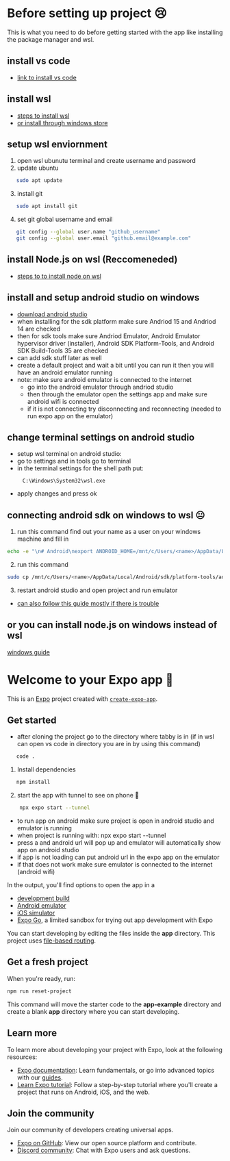 # Before setting up project 😢
This is what you need to do before getting started with the app like installing
the package manager and wsl. 

## install vs code 
- [link to install vs code](https://code.visualstudio.com/)

## install wsl 
- [steps to install wsl](https://learn.microsoft.com/en-us/windows/wsl/install)
- [or install through windows store](https://apps.microsoft.com/detail/9pdxgncfsczv?hl=en-us&gl=US)

## setup wsl enviornment
1. open wsl ubunutu terminal and create username and password
2. update ubuntu
```bash
   sudo apt update
```
3. install git 
```bash
   sudo apt install git
```
4. set git global username and email
```bash
   git config --global user.name "github_username"
   git config --global user.email "github.email@example.com"
 ```

## install Node.js on wsl (Reccomeneded)
- [steps to to install node on wsl](https://learn.microsoft.com/en-us/windows/dev-environment/javascript/nodejs-on-wsl)

## install and setup android studio on windows 
- [download android studio](https://developer.android.com/studio)
- when installing for the sdk platform make sure Andriod 15 and Andriod 14 are checked
- then for sdk tools make sure Andriod Emulator, Android Emulator hypervisor driver (installer), Android SDK Platform-Tools, and Android SDK Build-Tools 35 are checked 
- can add sdk stuff later as well 
- create a default project and wait a bit until you can run it then you will have an android emulator running 
- note: make sure android emulator is connected to the internet
   - go into the android emulator through andriod studio 
   - then through the emulator open the settings app and make sure android wifi is connected
   - if it is not connecting try disconnecting and reconnecting (needed to run expo app on the emulator)

## change terminal settings on android studio
- setup wsl terminal on android studio: 
- go to settings and in tools go to terminal 
- in the terminal settings for the shell path put: 
```
     C:\Windows\System32\wsl.exe
```
- apply changes and press ok 

## connecting android sdk on windows to wsl 😐
1. run this command find out your name as a user on your windows machine and fill in
```bash
echo -e "\n# Android\nexport ANDROID_HOME=/mnt/c/Users/<name>/AppData/Local/Android/Sdk\nexport WSLENV=ANDROID_HOME/p" >> $HOME/.bashrc && source $HOME/.bashrc
 ```
2. run this command
```bash
sudo cp /mnt/c/Users/<name>/AppData/Local/Android/sdk/platform-tools/adb.exe /mnt/c/Users/<name>/AppData/Local/Android/sdk/platform-tools/adb
 ```

 3. restart android studio and open project and run emulator

- [can also follow this guide mostly if there is trouble](https://medium.com/@akbarimo/developing-react-native-with-expo-android-emulators-on-wsl2-linux-subsystem-ad5a8b0fa23c)

## or you can install node.js on windows instead of wsl
[windows guide](https://www.freecodecamp.org/news/nvm-for-windows-how-to-download-and-install-node-version-manager-in-windows-10/)

# Welcome to your Expo app 👋

This is an [Expo](https://expo.dev) project created with [`create-expo-app`](https://www.npmjs.com/package/create-expo-app).

## Get started 
- after cloning the project go to the directory where tabby is in (if in wsl can open vs code in directory you are in by using this command) 
```bash
   code .
```

1. Install dependencies

```bash
   npm install
```

2. start the app with tunnel to see on phone 👀

```bash
    npx expo start --tunnel
```
   - to run app on android make sure project is open in android studio and emulator is running
   - when project is running with: npx expo start --tunnel
   - press a and android url will pop up and emulator will automatically show app on android studio
   - if app is not loading can put android url in the expo app on the emulator
   - if that does not work make sure emulator is connected to the internet (android wifi)

In the output, you'll find options to open the app in a

- [development build](https://docs.expo.dev/develop/development-builds/introduction/)
- [Android emulator](https://docs.expo.dev/workflow/android-studio-emulator/)
- [iOS simulator](https://docs.expo.dev/workflow/ios-simulator/)
- [Expo Go](https://expo.dev/go), a limited sandbox for trying out app development with Expo

You can start developing by editing the files inside the **app** directory. This project uses [file-based routing](https://docs.expo.dev/router/introduction).

## Get a fresh project

When you're ready, run:

```bash
npm run reset-project
```

This command will move the starter code to the **app-example** directory and create a blank **app** directory where you can start developing.

## Learn more

To learn more about developing your project with Expo, look at the following resources:

- [Expo documentation](https://docs.expo.dev/): Learn fundamentals, or go into advanced topics with our [guides](https://docs.expo.dev/guides).
- [Learn Expo tutorial](https://docs.expo.dev/tutorial/introduction/): Follow a step-by-step tutorial where you'll create a project that runs on Android, iOS, and the web.

## Join the community

Join our community of developers creating universal apps.

- [Expo on GitHub](https://github.com/expo/expo): View our open source platform and contribute.
- [Discord community](https://chat.expo.dev): Chat with Expo users and ask questions.
